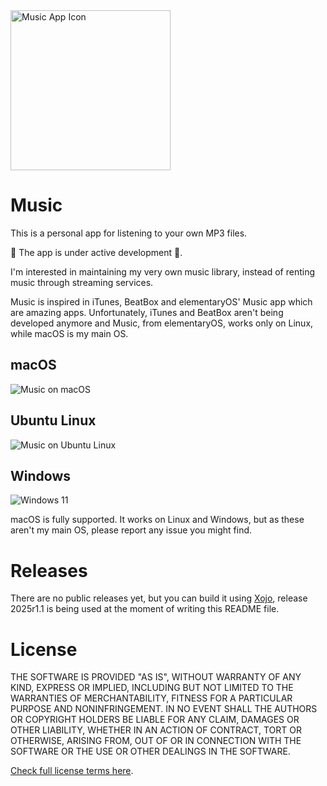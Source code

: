 <img width="256" alt="Music App Icon" src="https://github.com/user-attachments/assets/16ee6704-09f9-47a1-9ea7-3f5f7a27c0ba" />

# Music
This is a personal app for listening to your own MP3 files.

🚧 The app is under active development 🚧.

I'm interested in maintaining my very own music library, instead of renting music through streaming services.

Music is inspired in iTunes, BeatBox and elementaryOS' Music app which are amazing apps. Unfortunately, iTunes and BeatBox aren't being developed anymore and Music, from elementaryOS, works only on Linux, while macOS is my main OS.

## macOS
![Music on macOS](https://github.com/user-attachments/assets/a6e1bf0b-9b38-4c1a-9823-5b61c9328c44)

## Ubuntu Linux
![Music on Ubuntu Linux](https://github.com/user-attachments/assets/8bfb6410-39e4-4bbe-aa64-249f1c3827f8)

## Windows
![Windows 11](https://github.com/user-attachments/assets/f9f06f1d-8f9c-4865-8c24-9177fbb18882)

macOS is fully supported. It works on Linux and Windows, but as these aren't my main OS, please report any issue you might find.

# Releases
There are no public releases yet, but you can build it using [Xojo](https://www.xojo.com/), release 2025r1.1 is being used at the moment of writing this README file.

# License

THE SOFTWARE IS PROVIDED "AS IS", WITHOUT WARRANTY OF ANY KIND, EXPRESS OR
IMPLIED, INCLUDING BUT NOT LIMITED TO THE WARRANTIES OF MERCHANTABILITY,
FITNESS FOR A PARTICULAR PURPOSE AND NONINFRINGEMENT. IN NO EVENT SHALL THE
AUTHORS OR COPYRIGHT HOLDERS BE LIABLE FOR ANY CLAIM, DAMAGES OR OTHER
LIABILITY, WHETHER IN AN ACTION OF CONTRACT, TORT OR OTHERWISE, ARISING FROM,
OUT OF OR IN CONNECTION WITH THE SOFTWARE OR THE USE OR OTHER DEALINGS IN THE
SOFTWARE.

[Check full license terms here](LICENSE).
